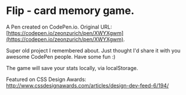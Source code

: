 # Flip - card memory game.

A Pen created on CodePen.io. Original URL: [https://codepen.io/zeonzurich/pen/XWYXgwm](https://codepen.io/zeonzurich/pen/XWYXgwm).

Super old project I remembered about. Just thought I'd share it with you awesome CodePen people. Have some fun :)

The game will save your stats locally, via localStorage.

Featured on CSS Design Awards: http://www.cssdesignawards.com/articles/design-dev-feed-6/194/